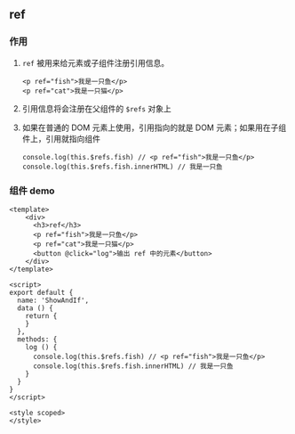 ## ref

### 作用

1. `ref` 被用来给元素或子组件注册引用信息。

   ```vue
   <p ref="fish">我是一只鱼</p>
   <p ref="cat">我是一只猫</p>
   ```

2. 引用信息将会注册在父组件的 `$refs` 对象上

3. 如果在普通的 DOM 元素上使用，引用指向的就是 DOM 元素；如果用在子组件上，引用就指向组件

   ```vue
   console.log(this.$refs.fish) // <p ref="fish">我是一只鱼</p>
   console.log(this.$refs.fish.innerHTML) // 我是一只鱼
   ```



### 组件 demo

```vue
<template>
    <div>
      <h3>ref</h3>
      <p ref="fish">我是一只鱼</p>
      <p ref="cat">我是一只猫</p>
      <button @click="log">输出 ref 中的元素</button>
    </div>
</template>

<script>
export default {
  name: 'ShowAndIf',
  data () {
    return {
    }
  },
  methods: {
    log () {
      console.log(this.$refs.fish) // <p ref="fish">我是一只鱼</p>
      console.log(this.$refs.fish.innerHTML) // 我是一只鱼
    }
  }
}
</script>

<style scoped>
</style>
```

